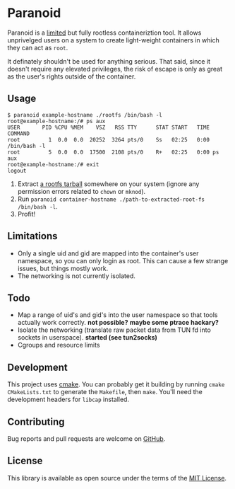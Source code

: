 # Paranoid

Paranoid is a [limited](#limitations) but fully rootless containeriztion tool. It allows unprivelged users on a system to create light-weight containers in which they can act as `root`.

It definately shouldn't be used for anything serious. That said, since it doesn't require any elevated privileges, the risk of escape is only as great as the user's rights outside of the container.


## Usage

```
$ paranoid example-hostname ./rootfs /bin/bash -l
root@example-hostname:/# ps aux
USER       PID %CPU %MEM    VSZ   RSS TTY      STAT START   TIME COMMAND
root         1  0.0  0.0  20252  3264 pts/0    Ss   02:25   0:00 /bin/bash -l
root         5  0.0  0.0  17500  2108 pts/0    R+   02:25   0:00 ps aux
root@example-hostname:/# exit
logout
```

  1. Extract [a rootfs tarball](https://us.images.linuxcontainers.org/images/debian/jessie/amd64/default/20170225_22:42/rootfs.tar.xz) somewhere on your system (ignore any permission errors related to `chown` or `mknod`).
  2. Run `paranoid container-hostname ./path-to-extracted-root-fs /bin/bash -l`.
  3. Profit!


## Limitations

  * Only a single uid and gid are mapped into the container's user namespace, so you can only login as root. This can cause a few strange issues, but things mostly work.
  * The networking is not currently isolated.


## Todo

  * Map a range of uid's and gid's into the user namespace so that tools actually work correctly. **not possible?** **maybe some ptrace hackary?**
  * Isolate the networking (translate raw packet data from TUN fd into sockets in userspace). **started (see tun2socks)**
  * Cgroups and resource limits


## Development

This project uses [cmake](https://cmake.org/cmake-tutorial/). You can probably get it building by running `cmake CMakeLists.txt` to generate the `Makefile`, then `make`. You'll need the development headers for `libcap` installed.


## Contributing

Bug reports and pull requests are welcome on [GitHub](https://github.com/anarchocurious/paranoid).


## License

This library is available as open source under the terms of the [MIT License](http://opensource.org/licenses/MIT).
